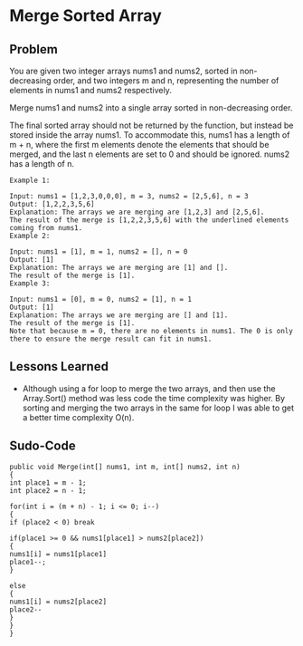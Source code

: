 # Merge Sorted Array
## Problem
You are given two integer arrays nums1 and nums2, sorted in non-decreasing order, and two integers m and n, representing the number of elements in nums1 and nums2 respectively.

Merge nums1 and nums2 into a single array sorted in non-decreasing order.

The final sorted array should not be returned by the function, but instead be stored inside the array nums1. To accommodate this, nums1 has a length of m + n, where the first m elements denote the elements that should be merged, and the last n elements are set to 0 and should be ignored. nums2 has a length of n.

 
```
Example 1:

Input: nums1 = [1,2,3,0,0,0], m = 3, nums2 = [2,5,6], n = 3
Output: [1,2,2,3,5,6]
Explanation: The arrays we are merging are [1,2,3] and [2,5,6].
The result of the merge is [1,2,2,3,5,6] with the underlined elements coming from nums1.
Example 2:

Input: nums1 = [1], m = 1, nums2 = [], n = 0
Output: [1]
Explanation: The arrays we are merging are [1] and [].
The result of the merge is [1].
Example 3:

Input: nums1 = [0], m = 0, nums2 = [1], n = 1
Output: [1]
Explanation: The arrays we are merging are [] and [1].
The result of the merge is [1].
Note that because m = 0, there are no elements in nums1. The 0 is only there to ensure the merge result can fit in nums1.
```

## Lessons Learned
* Although using a for loop to merge the two arrays, and then use the Array.Sort() method was less code the time complexity was higher. By sorting and merging the two arrays in the same for loop I was able to get a better time complexity O(n).

## Sudo-Code
```
public void Merge(int[] nums1, int m, int[] nums2, int n)
{
int place1 = m - 1;
int place2 = n - 1;

for(int i = (m + n) - 1; i <= 0; i--)
{
if (place2 < 0) break

if(place1 >= 0 && nums1[place1] > nums2[place2])
{
nums1[i] = nums1[place1]
place1--;
}

else
{
nums1[i] = nums2[place2]
place2--
}
}
}
```